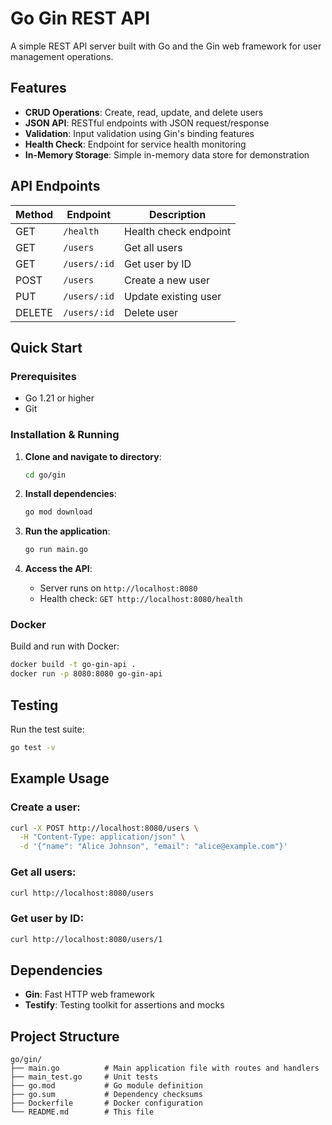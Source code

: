# Go Gin REST API

A simple REST API server built with Go and the Gin web framework for user management operations.

## Features

- **CRUD Operations**: Create, read, update, and delete users
- **JSON API**: RESTful endpoints with JSON request/response
- **Validation**: Input validation using Gin's binding features
- **Health Check**: Endpoint for service health monitoring
- **In-Memory Storage**: Simple in-memory data store for demonstration

## API Endpoints

| Method | Endpoint | Description |
|--------|----------|-------------|
| GET | `/health` | Health check endpoint |
| GET | `/users` | Get all users |
| GET | `/users/:id` | Get user by ID |
| POST | `/users` | Create a new user |
| PUT | `/users/:id` | Update existing user |
| DELETE | `/users/:id` | Delete user |

## Quick Start

### Prerequisites
- Go 1.21 or higher
- Git

### Installation & Running

1. **Clone and navigate to directory**:
   ```bash
   cd go/gin
   ```

2. **Install dependencies**:
   ```bash
   go mod download
   ```

3. **Run the application**:
   ```bash
   go run main.go
   ```

4. **Access the API**:
   - Server runs on `http://localhost:8080`
   - Health check: `GET http://localhost:8080/health`

### Docker

Build and run with Docker:

```bash
docker build -t go-gin-api .
docker run -p 8080:8080 go-gin-api
```

## Testing

Run the test suite:

```bash
go test -v
```

## Example Usage

### Create a user:
```bash
curl -X POST http://localhost:8080/users \
  -H "Content-Type: application/json" \
  -d '{"name": "Alice Johnson", "email": "alice@example.com"}'
```

### Get all users:
```bash
curl http://localhost:8080/users
```

### Get user by ID:
```bash
curl http://localhost:8080/users/1
```

## Dependencies

- **Gin**: Fast HTTP web framework
- **Testify**: Testing toolkit for assertions and mocks

## Project Structure

```
go/gin/
├── main.go          # Main application file with routes and handlers
├── main_test.go     # Unit tests
├── go.mod           # Go module definition
├── go.sum           # Dependency checksums
├── Dockerfile       # Docker configuration
└── README.md        # This file
```


